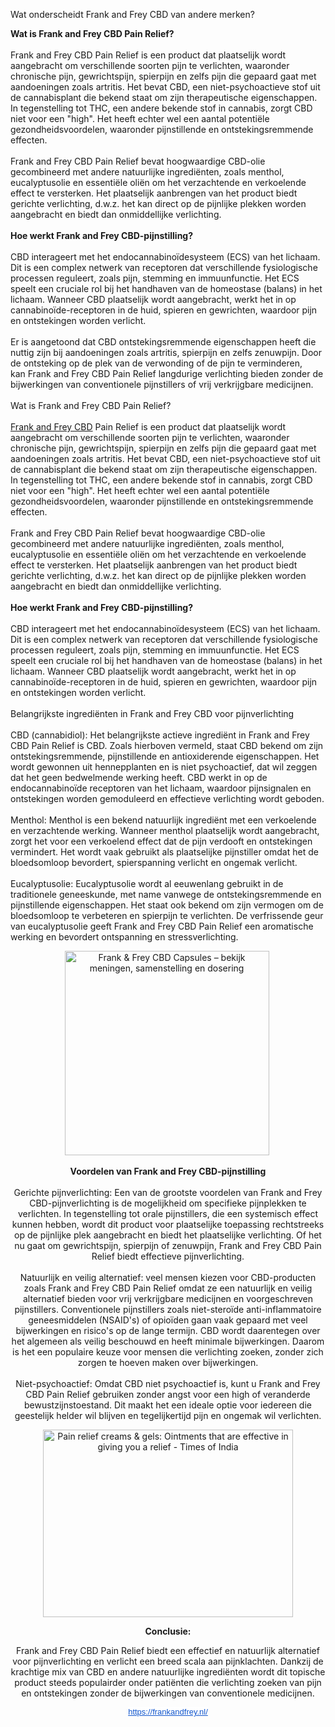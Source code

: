 Wat onderscheidt Frank and Frey CBD van andere merken?

<p><strong>Wat is Frank and Frey CBD Pain Relief?</strong><br /><br />Frank and Frey CBD Pain Relief is een product dat plaatselijk wordt aangebracht om verschillende soorten pijn te verlichten, waaronder chronische pijn, gewrichtspijn, spierpijn en zelfs pijn die gepaard gaat met aandoeningen zoals artritis. Het bevat CBD, een niet-psychoactieve stof uit de cannabisplant die bekend staat om zijn therapeutische eigenschappen. In tegenstelling tot THC, een andere bekende stof in cannabis, zorgt CBD niet voor een "high". Het heeft echter wel een aantal potenti&euml;le gezondheidsvoordelen, waaronder pijnstillende en ontstekingsremmende effecten.<br /><br />Frank and Frey CBD Pain Relief bevat hoogwaardige CBD-olie gecombineerd met andere natuurlijke ingredi&euml;nten, zoals menthol, eucalyptusolie en essenti&euml;le oli&euml;n om het verzachtende en verkoelende effect te versterken. Het plaatselijk aanbrengen van het product biedt gerichte verlichting, d.w.z. het kan direct op de pijnlijke plekken worden aangebracht en biedt dan onmiddellijke verlichting.<br /><br /><strong>Hoe werkt Frank and Frey CBD-pijnstilling?</strong><br /><br />CBD interageert met het endocannabino&iuml;desysteem (ECS) van het lichaam. Dit is een complex netwerk van receptoren dat verschillende fysiologische processen reguleert, zoals pijn, stemming en immuunfunctie. Het ECS speelt een cruciale rol bij het handhaven van de homeostase (balans) in het lichaam. Wanneer CBD plaatselijk wordt aangebracht, werkt het in op cannabino&iuml;de-receptoren in de huid, spieren en gewrichten, waardoor pijn en ontstekingen worden verlicht.<br /><br />Er is aangetoond dat CBD ontstekingsremmende eigenschappen heeft die nuttig zijn bij aandoeningen zoals artritis, spierpijn en zelfs zenuwpijn. Door de ontsteking op de plek van de verwonding of de pijn te verminderen, kan&nbsp;Frank and Frey CBD Pain Relief langdurige verlichting bieden zonder de bijwerkingen van conventionele pijnstillers of vrij verkrijgbare medicijnen.<br /><br />Wat is Frank and Frey CBD Pain Relief?<br /><br /><a href="https://frankandfrey.nl/">Frank and Frey CBD</a> Pain Relief is een product dat plaatselijk wordt aangebracht om verschillende soorten pijn te verlichten, waaronder chronische pijn, gewrichtspijn, spierpijn en zelfs pijn die gepaard gaat met aandoeningen zoals artritis. Het bevat CBD, een niet-psychoactieve stof uit de cannabisplant die bekend staat om zijn therapeutische eigenschappen. In tegenstelling tot THC, een andere bekende stof in cannabis, zorgt CBD niet voor een "high". Het heeft echter wel een aantal potenti&euml;le gezondheidsvoordelen, waaronder pijnstillende en ontstekingsremmende effecten.<br /><br />Frank and Frey CBD Pain Relief bevat hoogwaardige CBD-olie gecombineerd met andere natuurlijke ingredi&euml;nten, zoals menthol, eucalyptusolie en essenti&euml;le oli&euml;n om het verzachtende en verkoelende effect te versterken. Het plaatselijk aanbrengen van het product biedt gerichte verlichting, d.w.z. het kan direct op de pijnlijke plekken worden aangebracht en biedt dan onmiddellijke verlichting.<br /><br /><strong>Hoe werkt Frank and Frey CBD-pijnstilling?</strong><br /><br />CBD interageert met het endocannabino&iuml;desysteem (ECS) van het lichaam. Dit is een complex netwerk van receptoren dat verschillende fysiologische processen reguleert, zoals pijn, stemming en immuunfunctie. Het ECS speelt een cruciale rol bij het handhaven van de homeostase (balans) in het lichaam. Wanneer CBD plaatselijk wordt aangebracht, werkt het in op cannabino&iuml;de-receptoren in de huid, spieren en gewrichten, waardoor pijn en ontstekingen worden verlicht.<br /><br />Belangrijkste ingredi&euml;nten in Frank and Frey CBD voor pijnverlichting<br /><br />CBD (cannabidiol): Het belangrijkste actieve ingredi&euml;nt in Frank and Frey CBD Pain Relief is CBD. Zoals hierboven vermeld, staat CBD bekend om zijn ontstekingsremmende, pijnstillende en antioxiderende eigenschappen. Het wordt gewonnen uit hennepplanten en is niet psychoactief, dat wil zeggen dat het geen bedwelmende werking heeft. CBD werkt in op de endocannabino&iuml;de receptoren van het lichaam, waardoor pijnsignalen en ontstekingen worden gemoduleerd en effectieve verlichting wordt geboden.<br /><br />Menthol: Menthol is een bekend natuurlijk ingredi&euml;nt met een verkoelende en verzachtende werking. Wanneer menthol plaatselijk wordt aangebracht, zorgt het voor een verkoelend effect dat de pijn verdooft en ontstekingen vermindert. Het wordt vaak gebruikt als plaatselijke pijnstiller omdat het de bloedsomloop bevordert, spierspanning verlicht en ongemak verlicht.<br /><br />Eucalyptusolie: Eucalyptusolie wordt al eeuwenlang gebruikt in de traditionele geneeskunde, met name vanwege de ontstekingsremmende en pijnstillende eigenschappen. Het staat ook bekend om zijn vermogen om de bloedsomloop te verbeteren en spierpijn te verlichten. De verfrissende geur van eucalyptusolie geeft Frank and Frey CBD Pain Relief een aromatische werking en bevordert ontspanning en stressverlichting.</p>
<p style="text-align: center;"><img class="sFlh5c FyHeAf iPVvYb" style="height: 327px; margin: 0px; max-width: 327px; width: 327px;" src="https://kaakchirurgie365.nl/wp-content/uploads/2025/02/Frank-Frey-CBD-Capsules.webp" alt="Frank &amp; Frey CBD Capsules &ndash; bekijk meningen, samenstelling en dosering" />&nbsp;</p>
<p style="text-align: center;"><strong>Voordelen van Frank and Frey CBD-pijnstilling</strong><br /><br />Gerichte pijnverlichting: Een van de grootste voordelen van Frank and Frey CBD-pijnverlichting is de mogelijkheid om specifieke pijnplekken te verlichten. In tegenstelling tot orale pijnstillers, die een systemisch effect kunnen hebben, wordt dit product voor plaatselijke toepassing rechtstreeks op de pijnlijke plek aangebracht en biedt het plaatselijke verlichting. Of het nu gaat om gewrichtspijn, spierpijn of zenuwpijn, Frank and Frey CBD Pain Relief biedt effectieve pijnverlichting.<br /><br />Natuurlijk en veilig alternatief: veel mensen kiezen voor CBD-producten zoals Frank and Frey CBD Pain Relief omdat ze een natuurlijk en veilig alternatief bieden voor vrij verkrijgbare medicijnen en voorgeschreven pijnstillers. Conventionele pijnstillers zoals niet-stero&iuml;de anti-inflammatoire geneesmiddelen (NSAID's) of opio&iuml;den gaan vaak gepaard met veel bijwerkingen en risico's op de lange termijn. CBD wordt daarentegen over het algemeen als veilig beschouwd en heeft minimale bijwerkingen. Daarom is het een populaire keuze voor mensen die verlichting zoeken, zonder zich zorgen te hoeven maken over bijwerkingen.<br /><br />Niet-psychoactief: Omdat CBD niet psychoactief is, kunt u Frank and Frey CBD Pain Relief gebruiken zonder angst voor een high of veranderde bewustzijnstoestand. Dit maakt het een ideale optie voor iedereen die geestelijk helder wil blijven en tegelijkertijd pijn en ongemak wil verlichten.</p>
<p style="text-align: center;"><img class="sFlh5c FyHeAf iPVvYb" style="height: 300px; margin: 0px; max-width: 400px; width: 400px;" src="https://static.toiimg.com/thumb/msid-81443314,width-400,resizemode-4/81443314.jpg" alt="Pain relief creams &amp; gels: Ointments that are effective in giving you a  relief - Times of India" /></p>
<p style="text-align: center;"><strong>Conclusie:</strong></p>
<p style="text-align: center;">Frank and Frey CBD Pain Relief biedt een effectief en natuurlijk alternatief voor pijnverlichting en verlicht een breed scala aan pijnklachten. Dankzij de krachtige mix van CBD en andere natuurlijke ingredi&euml;nten wordt dit topische product steeds populairder onder pati&euml;nten die verlichting zoeken van pijn en ontstekingen zonder de bijwerkingen van conventionele medicijnen.</p>
<p style="text-align: center;"><a style="-webkit-text-stroke-width: 0px; background-color: white; color: #1155cc; font-family: Arial, Helvetica, sans-serif; font-size: small; font-style: normal; font-variant-caps: normal; font-variant-ligatures: normal; font-weight: 400; letter-spacing: normal; orphans: 2; text-align: start; text-indent: 0px; text-transform: none; white-space: normal; widows: 2; word-spacing: 0px;" href="https://frankandfrey.nl/" target="_blank" data-saferedirecturl="https://www.google.com/url?q=https://frankandfrey.nl/&amp;source=gmail&amp;ust=1747108474795000&amp;usg=AOvVaw1NO8hf0Zqgd6Oy12o5EtW1">https://frankandfrey.nl/</a></p>
